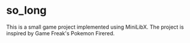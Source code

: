 # so_long
This is a small game project implemented using MiniLibX. The project is inspired by Game Freak's Pokemon Firered.
